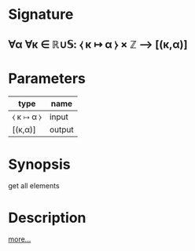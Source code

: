 # Signature
## ∀α ∀κ ∈ ℝ∪𝕊: ⧼ κ ↦ α ⧽ × ℤ ⟶ [(κ,α)]

# Parameters

| type | name |
|------|------|
|⧼ κ ↦ α ⧽|input|
|[(κ,α)]|output|

# Synopsis
get all elements

# Description

[more...](https://en.wikipedia.org/wiki/Tuple)